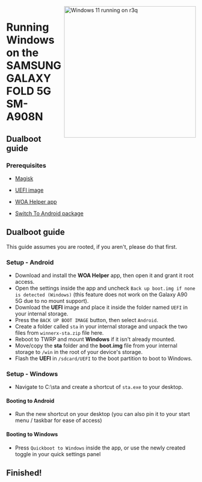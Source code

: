 <img align="right" src="https://github.com/galaxysollector/woa-r3q/blob/main/r3q.png" width="350" alt="Windows 11 running on r3q">

# Running Windows on the SAMSUNG GALAXY FOLD 5G SM-A908N

## Dualboot guide

### Prerequisites
- [Magisk](https://github.com/topjohnwu/Magisk/releases/latest)

- [UEFI image](https://github.com/galaxysollector/woa-winnerx/releases/tag/UEFI) 

- [WOA Helper app](https://github.com/Marius586/WoA-Helper-update/releases/tag/WOA)

- [Switch To Android package](https://github.com/galaxysollector/woa-winnerx/releases/download/Files/winnerx-sta.zip)

## Dualboot guide
This guide assumes you are rooted, if you aren't, please do that first.

### Setup - Android
- Download and install the **WOA Helper** app, then open it and grant it root access.
- Open the settings inside the app and uncheck `Back up boot.img if none is detected (Windows)` (this feature does not work on the Galaxy A90 5G due to no mount support).
- Download the **UEFI** image and place it inside the folder named `UEFI` in your internal storage.
- Press the `BACK UP BOOT IMAGE` button, then select `Android`.
- Create a folder called `sta` in your internal storage and unpack the two files from `winnerx-sta.zip` file here.
- Reboot to TWRP and mount **Windows** if it isn't already mounted.
- Move/copy the **sta** folder and the **boot.img** file from your internal storage to `/win` in the root of your device's storage.
- Flash the **UEFI** in `/sdcard/UEFI` to the boot partition to boot to Windows.
  
### Setup - Windows
- Navigate to C:\sta and create a shortcut of `sta.exe` to your desktop.

#### Booting to Android
- Run the new shortcut on your desktop (you can also pin it to your start menu / taskbar for ease of access)

#### Booting to Windows
- Press `Quickboot to Windows` inside the app, or use the newly created toggle in your quick settings panel
  
## Finished!

















